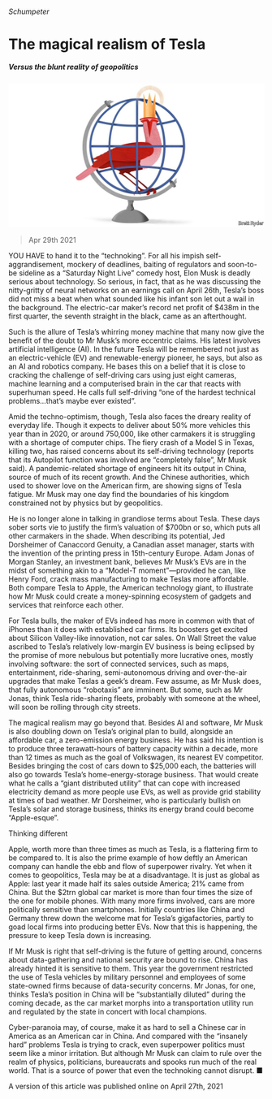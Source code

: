 ###### Schumpeter

# The magical realism of Tesla 

##### Versus the blunt reality of geopolitics 

![image](images/20210501_wbd000.jpg) 

> Apr 29th 2021 

YOU HAVE to hand it to the “technoking”. For all his impish self-aggrandisement, mockery of deadlines, baiting of regulators and soon-to-be sideline as a “Saturday Night Live” comedy host, Elon Musk is deadly serious about technology. So serious, in fact, that as he was discussing the nitty-gritty of neural networks on an earnings call on April 26th, Tesla’s boss did not miss a beat when what sounded like his infant son let out a wail in the background. The electric-car maker’s record net profit of $438m in the first quarter, the seventh straight in the black, came as an afterthought.

Such is the allure of Tesla’s whirring money machine that many now give the benefit of the doubt to Mr Musk’s more eccentric claims. His latest involves artificial intelligence (AI). In the future Tesla will be remembered not just as an electric-vehicle (EV) and renewable-energy pioneer, he says, but also as an AI and robotics company. He bases this on a belief that it is close to cracking the challenge of self-driving cars using just eight cameras, machine learning and a computerised brain in the car that reacts with superhuman speed. He calls full self-driving “one of the hardest technical problems…that’s maybe ever existed”.


Amid the techno-optimism, though, Tesla also faces the dreary reality of everyday life. Though it expects to deliver about 50% more vehicles this year than in 2020, or around 750,000, like other carmakers it is struggling with a shortage of computer chips. The fiery crash of a Model S in Texas, killing two, has raised concerns about its self-driving technology (reports that its Autopilot function was involved are “completely false”, Mr Musk said). A pandemic-related shortage of engineers hit its output in China, source of much of its recent growth. And the Chinese authorities, which used to shower love on the American firm, are showing signs of Tesla fatigue. Mr Musk may one day find the boundaries of his kingdom constrained not by physics but by geopolitics.

He is no longer alone in talking in grandiose terms about Tesla. These days sober sorts vie to justify the firm’s valuation of $700bn or so, which puts all other carmakers in the shade. When describing its potential, Jed Dorsheimer of Canaccord Genuity, a Canadian asset manager, starts with the invention of the printing press in 15th-century Europe. Adam Jonas of Morgan Stanley, an investment bank, believes Mr Musk’s EVs are in the midst of something akin to a “Model-T moment”—provided he can, like Henry Ford, crack mass manufacturing to make Teslas more affordable. Both compare Tesla to Apple, the American technology giant, to illustrate how Mr Musk could create a money-spinning ecosystem of gadgets and services that reinforce each other.

For Tesla bulls, the maker of EVs indeed has more in common with that of iPhones than it does with established car firms. Its boosters get excited about Silicon Valley-like innovation, not car sales. On Wall Street the value ascribed to Tesla’s relatively low-margin EV business is being eclipsed by the promise of more nebulous but potentially more lucrative ones, mostly involving software: the sort of connected services, such as maps, entertainment, ride-sharing, semi-autonomous driving and over-the-air upgrades that make Teslas a geek’s dream. Few assume, as Mr Musk does, that fully autonomous “robotaxis” are imminent. But some, such as Mr Jonas, think Tesla ride-sharing fleets, probably with someone at the wheel, will soon be rolling through city streets.

The magical realism may go beyond that. Besides AI and software, Mr Musk is also doubling down on Tesla’s original plan to build, alongside an affordable car, a zero-emission energy business. He has said his intention is to produce three terawatt-hours of battery capacity within a decade, more than 12 times as much as the goal of Volkswagen, its nearest EV competitor. Besides bringing the cost of cars down to $25,000 each, the batteries will also go towards Tesla’s home-energy-storage business. That would create what he calls a “giant distributed utility” that can cope with increased electricity demand as more people use EVs, as well as provide grid stability at times of bad weather. Mr Dorsheimer, who is particularly bullish on Tesla’s solar and storage business, thinks its energy brand could become “Apple-esque”.

Thinking different

Apple, worth more than three times as much as Tesla, is a flattering firm to be compared to. It is also the prime example of how deftly an American company can handle the ebb and flow of superpower rivalry. Yet when it comes to geopolitics, Tesla may be at a disadvantage. It is just as global as Apple: last year it made half its sales outside America; 21% came from China. But the $2trn global car market is more than four times the size of the one for mobile phones. With many more firms involved, cars are more politically sensitive than smartphones. Initially countries like China and Germany threw down the welcome mat for Tesla’s gigafactories, partly to goad local firms into producing better EVs. Now that this is happening, the pressure to keep Tesla down is increasing.

If Mr Musk is right that self-driving is the future of getting around, concerns about data-gathering and national security are bound to rise. China has already hinted it is sensitive to them. This year the government restricted the use of Tesla vehicles by military personnel and employees of some state-owned firms because of data-security concerns. Mr Jonas, for one, thinks Tesla’s position in China will be “substantially diluted” during the coming decade, as the car market morphs into a transportation utility run and regulated by the state in concert with local champions.

Cyber-paranoia may, of course, make it as hard to sell a Chinese car in America as an American car in China. And compared with the “insanely hard” problems Tesla is trying to crack, even superpower politics must seem like a minor irritation. But although Mr Musk can claim to rule over the realm of physics, politicians, bureaucrats and spooks run much of the real world. That is a source of power that even the technoking cannot disrupt. ■

A version of this article was published online on April 27th, 2021

